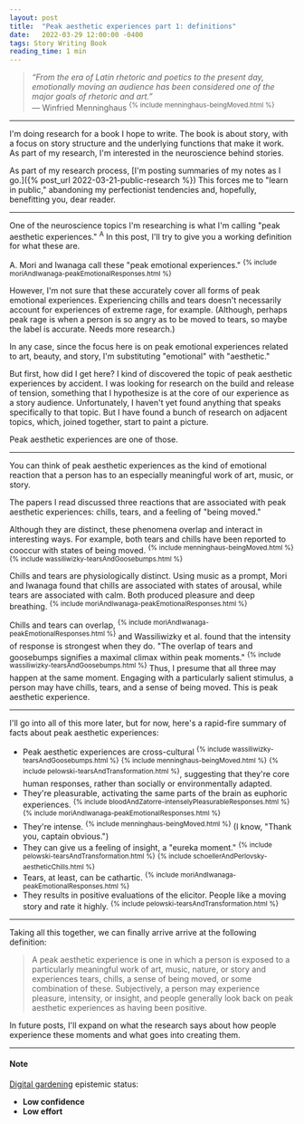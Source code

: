 ```yaml
---
layout: post
title:  "Peak aesthetic experiences part 1: definitions"
date:   2022-03-29 12:00:00 -0400
tags: Story Writing Book
reading_time: 1 min
---
```


> _“From the era of Latin rhetoric and poetics to the present day, emotionally moving an audience has been considered one of the major goals of rhetoric and art.”_  
> — Winfried Menninghaus <sup>{% include menninghaus-beingMoved.html %}</sup>

---

I'm doing research for a book I hope to write. The book is about story, with a focus on story structure and the underlying functions that make it work. As part of my research, I'm interested in the neuroscience behind stories. 

As part of my research process, [I'm posting summaries of my notes as I go.]({% post_url 2022-03-21-public-research %}) This forces me to "learn in public," abandoning my perfectionist tendencies and, hopefully, benefitting you, dear reader.

---

One of the neuroscience topics I'm researching is what I'm calling "peak aesthetic experiences." <sup class="aside">A</sup> In this post, I'll try to give you a working definition for what these are.

<aside>
A. Mori and Iwanaga call these "peak emotional experiences." <sup>{% include moriAndIwanaga-peakEmotionalResponses.html %}</sup>

However, I'm not sure that these accurately cover all forms of peak emotional experiences. Experiencing chills and tears doesn't necessarily account for experiences of extreme rage, for example. (Although, perhaps peak rage is when a person is so angry as to be moved to tears, so maybe the label is accurate. Needs more research.)

In any case, since the focus here is on peak emotional experiences related to art, beauty, and story, I'm substituting "emotional" with "aesthetic."
</aside>

But first, how did I get here? I kind of discovered the topic of peak aesthetic experiences by accident. I was looking for research on the build and release of tension, something that I hypothesize is at the core of our experience as a story audience. Unfortunately, I haven't yet found anything that speaks specifically to that topic. But I have found a bunch of research on adjacent topics, which, joined together, start to paint a picture.

Peak aesthetic experiences are one of those.

---

You can think of peak aesthetic experiences as the kind of emotional reaction that a person has to an especially meaningful work of art, music, or story.

The papers I read discussed three reactions that are associated with peak aesthetic experiences: chills, tears, and a feeling of "being moved."

Although they are distinct, these phenomena overlap and interact in interesting ways. For example, both tears and chills have been reported to cooccur with states of being moved. <sup>{% include menninghaus-beingMoved.html %}</sup> <sup>{% include wassiliwizky-tearsAndGoosebumps.html %}</sup> 

Chills and tears are physiologically distinct. Using music as a prompt, Mori and Iwanaga found that chills are associated with states of arousal, while tears are associated with calm. Both produced pleasure and deep breathing. <sup>{% include moriAndIwanaga-peakEmotionalResponses.html %}</sup>

Chills and tears can overlap, <sup>{% include moriAndIwanaga-peakEmotionalResponses.html %}</sup> and Wassiliwizky et al. found that the intensity of response is strongest when they do. "The overlap of tears and goosebumps signifies a maximal climax within peak moments." <sup>{% include wassiliwizky-tearsAndGoosebumps.html %}</sup> Thus, I presume that all three may happen at the same moment. Engaging with a particularly salient stimulus, a person may have chills, tears, and a sense of being moved. This is peak aesthetic experience.

---

I'll go into all of this more later, but for now, here's a rapid-fire summary of facts about peak aesthetic experiences:

- Peak aesthetic experiences are cross-cultural <sup>{% include wassiliwizky-tearsAndGoosebumps.html %}</sup> <sup>{% include menninghaus-beingMoved.html %}</sup> <sup>{% include pelowski-tearsAndTransformation.html %}</sup>, suggesting that they're core human responses, rather than socially or environmentally adapted.
- They're pleasurable, activating the same parts of the brain as euphoric experiences. <sup>{% include bloodAndZatorre-intenselyPleasurableResponses.html %}</sup> <sup>{% include moriAndIwanaga-peakEmotionalResponses.html %}</sup>
- They're intense. <sup>{% include menninghaus-beingMoved.html %}</sup> (I know, "Thank you, captain obvious.")
- They can give us a feeling of insight, a "eureka moment." <sup>{% include pelowski-tearsAndTransformation.html %}</sup> <sup>{% include schoellerAndPerlovsky-aestheticChills.html %}</sup>
- Tears, at least, can be cathartic. <sup>{% include moriAndIwanaga-peakEmotionalResponses.html %}</sup>
- They results in positive evaluations of the elicitor. People like a moving story and rate it highly. <sup>{% include pelowski-tearsAndTransformation.html %}</sup>

---

Taking all this together, we can finally arrive arrive at the following definition:

> A peak aesthetic experience is one in which a person is exposed to a particularly meaningful work of art, music, nature, or story and experiences tears, chills, a sense of being moved, or some combination of these. Subjectively, a person may experience pleasure, intensity, or insight, and people generally look back on peak aesthetic experiences as having been positive.

In future posts, I'll expand on what the research says about how people experience these moments and what goes into creating them.

---

#### Note

[Digital gardening](https://maggieappleton.com/garden-history) epistemic status:

- <strong>Low confidence</strong>
- <strong>Low effort</strong>